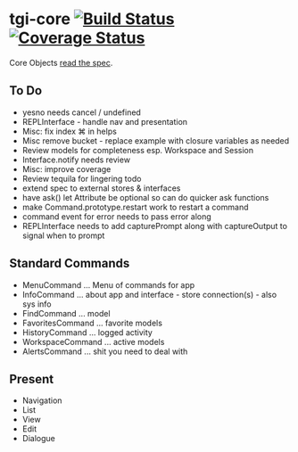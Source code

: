 # tgi-core [![Build Status](https://travis-ci.org/tgi-io/tgi-core.svg?branch=master)](https://travis-ci.org/tgi-io/tgi-core) [![Coverage Status](https://img.shields.io/coveralls/tgi-io/tgi-core.svg)](https://coveralls.io/r/tgi-io/tgi-core)

Core Objects [read the spec](spec/README.md).

To Do
---
- yesno needs cancel / undefined
- REPLInterface - handle nav and presentation
- Misc: fix index ⌘ in helps
- Misc remove bucket - replace example with closure variables as needed
- Review models for completeness esp. Workspace and Session
- Interface.notify needs review
- Misc: improve coverage
- Review tequila for lingering todo
- extend spec to external stores & interfaces
- have ask() let Attribute be optional so can do quicker ask functions
- make Command.prototype.restart work to restart a command
- command event for error needs to pass error along
- REPLInterface needs to add capturePrompt along with captureOutput to signal when to prompt

Standard Commands
---
- MenuCommand ... Menu of commands for app
- InfoCommand ... about app and interface - store connection(s) - also sys info
- FindCommand ... model
- FavoritesCommand ... favorite models
- HistoryCommand ... logged activity
- WorkspaceCommand ... active models
- AlertsCommand ... shit you need to deal with

Present
-------
- Navigation
- List
- View
- Edit
- Dialogue

